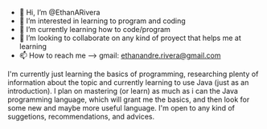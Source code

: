 - 👋 Hi, I’m @EthanARivera
- 👀 I’m interested in learning to program and coding
- 🌱 I’m currently learning how to code/program
- 💞️ I’m looking to collaborate on any kind of proyect that helps me at learning
- 📫 How to reach me --> gmail: ethanandre.rivera@gmail.com

I'm currently just learning the basics of programming, researching plenty of information about the topic and currently learning to use Java (just as an introduction).
I plan on mastering (or learn) as much as i can the Java programming language, which will grant me the basics, and then look for some new and maybe more useful language.
I'm open to any kind of suggetions, recommendations, and advices.
<!---
EthanARivera/EthanARivera is a ✨ special ✨ repository because its `README.md` (this file) appears on your GitHub profile.
You can click the Preview link to take a look at your changes.
--->
